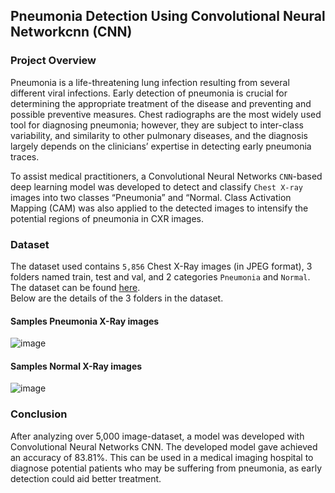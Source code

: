 ## Pneumonia Detection Using Convolutional Neural Networkcnn (CNN)

### Project Overview 
Pneumonia is a life-threatening lung infection resulting from several different viral infections. Early detection of pneumonia is crucial for determining the appropriate treatment of the disease and preventing and possible preventive measures. Chest radiographs are the most widely used tool for diagnosing pneumonia; however, they are subject to inter-class variability, and similarity to other pulmonary diseases, and the diagnosis largely depends on the clinicians’ expertise in detecting early pneumonia traces. 

To assist medical practitioners, a Convolutional Neural Networks `CNN`-based deep learning model was developed to detect and classify `Chest X-ray` images into two classes “Pneumonia” and “Normal. Class Activation Mapping (CAM) was also applied to the detected images to intensify the potential regions of pneumonia in CXR images.



### Dataset
 The dataset used contains `5,856` Chest X-Ray images (in JPEG format), 3 folders named train, test and val, and 2 categories `Pneumonia` and `Normal`. The dataset can be found [here](https://www.kaggle.com/datasets/paultimothymooney/chest-xray-pneumonia?resource=download).<br> Below are the details of the 3 folders in the dataset.

 #### Samples Pneumonia X-Ray images

 ![image](https://github.com/yahayakayode/pneumonia-detection-using-cnn/assets/40303292/3028f9d5-de39-4968-b9b3-2bed87c49e04)


  #### Samples Normal X-Ray images

  ![image](https://github.com/yahayakayode/pneumonia-detection-using-cnn/assets/40303292/96ebab5b-4f23-4c1b-a0f6-600291b3d056)



 ### Conclusion
After analyzing over 5,000 image-dataset, a model was developed with Convolutional Neural Networks CNN. The developed model gave achieved an accuracy of 83.81%. This can be used in a medical imaging hospital to diagnose potential patients who may be suffering from pneumonia, as early detection could aid better treatment.
